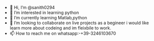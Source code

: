 - 👋 Hi, I’m @sanith0294
- 👀 I’m interested in learning python  
- 🌱 I’m currently learning Matlab,python
- 💞️ I’m looking to collaborate on live projects as a begineer i would like learn more about codeing and im fleìxbile to work.
- 📫 How to reach me on whatsapp:-+39-3246103670

<!---
sanith0294/sanith0294 is a ✨ special ✨ repository because its `README.md` (this file) appears on your GitHub profile.
You can click the Preview link to take a look at your changes.
--->
